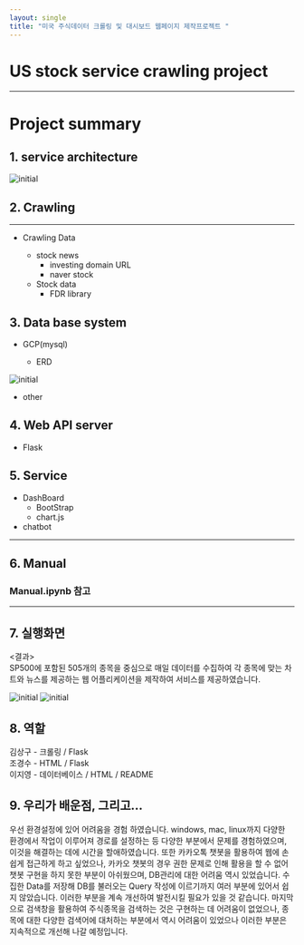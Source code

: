 ```yaml
---
layout: single
title: "미국 주식데이터 크롤링 및 대시보드 웹페이지 제작프로젝트 "
---
```



# US stock service crawling project
---------------------------

# Project summary
## 1. service architecture
![initial](https://user-images.githubusercontent.com/80030759/124936355-6a8c2e80-e041-11eb-94fd-8f612cdda68c.png)

## 2. Crawling
------------------------
 * Crawling Data
   
    - stock news
      - investing domain URL
      - naver stock
    - Stock data
      - FDR library
   
## 3. Data base system
  - GCP(mysql)
    
    - ERD
 
![initial](https://user-images.githubusercontent.com/80030759/126607523-5f38be1e-c143-4d3b-8d5d-2c7cf4c23143.png)


  - other

## 4. Web API server
  - Flask

## 5. Service
  - DashBoard
    - BootStrap
    - chart.js
  - chatbot

------------
## 6. Manual
### Manual.ipynb 참고
 
------------
## 7. 실행화면
 <결과><br/>
 SP500에 포함된 505개의 종목을 중심으로 매일 데이터를 수집하여 각 종목에 맞는 차트와 뉴스를 제공하는 웹 어플리케이션을 제작하여 서비스를 제공하였습니다.
 
![initial](https://user-images.githubusercontent.com/80030759/128801139-0cc9aaf5-5b5f-4683-a162-3b65c4771382.png)
![initial](https://user-images.githubusercontent.com/80030759/128801215-afda9ee0-0dde-4fe6-9031-d4e952cb6b44.png)


## 8. 역할
김상구 - 크롤링 / Flask <br/>
조경수 - HTML / Flask <br/>
이지영 - 데이터베이스 / HTML / README <br/>

## 9. 우리가 배운점, 그리고...
우선 환경설정에 있어 어려움을 경험 하였습니다. windows, mac, linux까지 다양한 환경에서 작업이 이루어져 경로를 설정하는 등 다양한 부분에서 문제를 경험하였으며, 이것을 해결하는 데에 시간을 할애하였습니다.
또한 카카오톡 챗봇을 활용하여 웹에 손쉽게 접근하게 하고 싶었으나, 카카오 챗봇의 경우 권한 문제로 인해 활용을 할 수 없어 챗봇 구현을 하지 못한 부분이 아쉬웠으며,
DB관리에 대한 어려움 역시 있었습니다. 수집한 Data를 저장해 DB를 불러오는 Query 작성에 이르기까지 여러 부분에 있어서 쉽지 않았습니다. 이러한 부분을 계속 개선하여 발전시킬 필요가 있을 것 같습니다.
마지막으로 검색창을 활용하여 주식종목을 검색하는 것은 구현하는 데 어려움이 없었으나, 종목에 대한 다양한 검색어에 대처하는 부분에서 역시 어려움이 있었으나 이러한 부분은 지속적으로 개선해 나갈 예정입니다.
